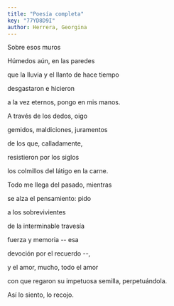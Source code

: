 ```yaml
---
title: "Poesía completa"
key: "77YD8D9I"
author: Herrera, Georgina
---
```

<div data-schema-version="8"><p>Sobre esos muros</p> <p>Húmedos aún, en las paredes</p> <p>que la lluvia y el llanto de hace tiempo</p> <p>desgastaron e hicieron</p> <p>a la vez eternos, pongo en mis manos.</p> <p>A través de los dedos, oigo</p> <p>gemidos, maldiciones, juramentos</p> <p>de los que, calladamente,</p> <p>resistieron por los siglos</p> <p>los colmillos del látigo en la carne.</p> <p>Todo me llega del pasado, mientras</p> <p>se alza el pensamiento: pido</p> <p>a los sobrevivientes</p> <p>de la interminable travesía</p> <p>fuerza y memoria -- esa</p> <p>devoción por el recuerdo --,</p> <p>y el amor, mucho, todo el amor</p> <p>con que regaron su impetuosa semilla, perpetuándola.</p> <p>Así lo siento, lo recojo.</p> </div>